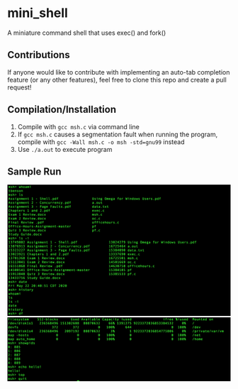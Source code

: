 # mini_shell
A miniature command shell that uses exec() and fork()

## Contributions
If anyone would like to contribute with implementing an auto-tab completion feature (or any other features), feel free to clone this repo and create a pull request!

## Compilation/Installation
1. Compile with `gcc msh.c` via command line
2. If `gcc msh.c` causes a segmentation fault when running the program, compile with `gcc -Wall msh.c -o msh -std=gnu99` instead
3. Use `./a.out` to execute program

## Sample Run
![](https://github.com/tiabenson/mini_shell/blob/master/ScreenShot1.png)
![](https://github.com/tiabenson/mini_shell/blob/master/ScreenShot2.png)
